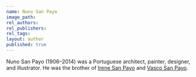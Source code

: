 ```yaml
---
name: Nuno San Payo
image_path:
rel_authors:
rel_publishers:
rel_tags:
layout: author
published: true
---
```


Nuno San Payo (1906–2014) was a Portuguese architect, painter, designer, and illustrator. He was the brother of <a class="text cat-link author" href="/authors/Irene San Payo/">Irene San Payo</a> and <a class="text cat-link author" href="/authors/Vasco San Payo/">Vasco San Payo</a>.
